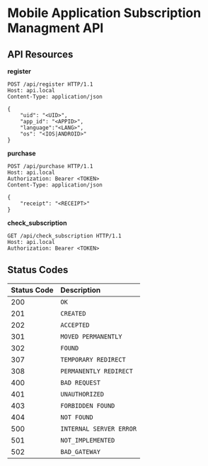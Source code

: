 Mobile Application Subscription Managment API
=======

## API Resources

**register**

```
POST /api/register HTTP/1.1
Host: api.local
Content-Type: application/json

{
    "uid": "<UID>",
    "app_id": "<APPID>",
    "language":"<LANG>",
    "os": "<IOS|ANDROID>"
}
```

**purchase**

```
POST /api/purchase HTTP/1.1
Host: api.local
Authorization: Bearer <TOKEN>
Content-Type: application/json

{
    "receipt": "<RECEIPT>"
}
```

**check_subscription**

```
GET /api/check_subscription HTTP/1.1
Host: api.local
Authorization: Bearer <TOKEN>
```

## Status Codes

| Status Code | Description |
| :--- | :--- |
| 200 | `OK` |
| 201 | `CREATED` |
| 202 | `ACCEPTED` |
| 301 | `MOVED PERMANENTLY` |
| 302 | `FOUND` |
| 307 | `TEMPORARY REDIRECT` |
| 308 | `PERMANENTLY REDIRECT` |
| 400 | `BAD REQUEST` |
| 401 | `UNAUTHORIZED` |
| 403 | `FORBIDDEN FOUND` |
| 404 | `NOT FOUND` |
| 500 | `INTERNAL SERVER ERROR` |
| 501 | `NOT_IMPLEMENTED` |
| 502 | `BAD_GATEWAY` |
